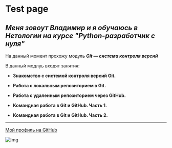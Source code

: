 # Test page

## _Меня зовоут Владимир и я обучаюсь в Нетологии на курсе "Python-разработчик с нуля"_

На данный момент прохожу модуль ***Git — система контроля версий***

В данный модлуь входят занятия:

- **Знакомство с системой контроля версий Git.**

- **Работа с локальным репозиторием в Git.**

- **Работа с удаленным репозиторием через GitHub.**

- **Командная работа в Git и GitHub. Часть 1.**

- **Командная работа в Git и GitHub. Часть 2.**




***

[Мой профиль на GitHub](https://github.com/Cherletskiy)

![img](https://netology.ru/_next/static/media/logo-black-text.6a91d6f1.svg)